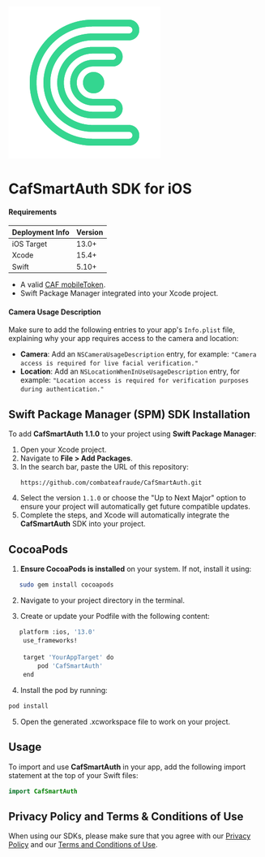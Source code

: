 ![Caf](https://github.com/combateafraude/iOS/raw/main/images/caf_icon.png)

# CafSmartAuth SDK for iOS

#### Requirements

| Deployment Info | Version       |
| --------------- | ------------- |
| iOS Target      | 13.0+         |
| Xcode           | 15.4+         |
| Swift           | 5.10+         |

- A valid [CAF mobileToken](https://docs.caf.io/sdks/access-token).
- Swift Package Manager integrated into your Xcode project.

#### Camera Usage Description

Make sure to add the following entries to your app's `Info.plist` file, explaining why your app requires access to the camera and location:

- **Camera**: Add an `NSCameraUsageDescription` entry, for example: `"Camera access is required for live facial verification."`
- **Location**: Add an `NSLocationWhenInUseUsageDescription` entry, for example: `"Location access is required for verification purposes during authentication."`

## Swift Package Manager (SPM) SDK Installation

To add **CafSmartAuth 1.1.0** to your project using **Swift Package Manager**:

1. Open your Xcode project.
2. Navigate to **File > Add Packages**.
3. In the search bar, paste the URL of this repository:
    ```console
    https://github.com/combateafraude/CafSmartAuth.git
    ```
4. Select the version `1.1.0` or choose the "Up to Next Major" option to ensure your project will automatically get future compatible updates.
5. Complete the steps, and Xcode will automatically integrate the **CafSmartAuth** SDK into your project.

## CocoaPods

1. **Ensure CocoaPods is installed** on your system. If not, install it using:

```bash
   sudo gem install cocoapods
```

2. Navigate to your project directory in the terminal.

3. Create or update your Podfile with the following content:

```bash
   platform :ios, '13.0'
    use_frameworks!

    target 'YourAppTarget' do
        pod 'CafSmartAuth'
    end
```
4. Install the pod by running:

```bash
pod install
```

5. Open the generated .xcworkspace file to work on your project.


## Usage

To import and use **CafSmartAuth** in your app, add the following import statement at the top of your Swift files:

```swift
import CafSmartAuth
```

## Privacy Policy and Terms & Conditions of Use

When using our SDKs, please make sure that you agree with our [Privacy Policy](https://en.caf.io/politicas/politicas-de-privacidade) and our [Terms and Conditions of Use](https://en.caf.io/politicas/termos-e-condicoes-de-uso).
